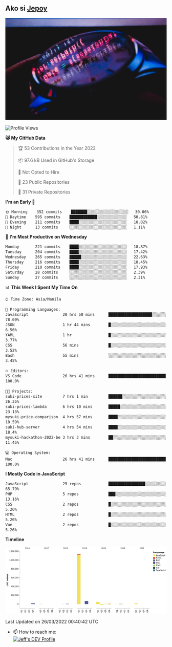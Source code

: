## Ako si [Jepoy](https://github.com/je-poy)
![je-poy-cover-img](imgs/cover.jpeg)

<!--START_SECTION:waka-->
![Profile Views](http://img.shields.io/badge/Profile%20Views-1-blue)

**🐱 My GitHub Data** 

> 🏆 53 Contributions in the Year 2022
 > 
> 📦 97.6 kB Used in GitHub's Storage 
 > 
> 🚫 Not Opted to Hire
 > 
> 📜 23 Public Repositories 
 > 
> 🔑 31 Private Repositories  
 > 
**I'm an Early 🐤** 

```text
🌞 Morning    352 commits    ███████░░░░░░░░░░░░░░░░░░   30.06% 
🌆 Daytime    595 commits    ████████████░░░░░░░░░░░░░   50.81% 
🌃 Evening    211 commits    ████░░░░░░░░░░░░░░░░░░░░░   18.02% 
🌙 Night      13 commits     ░░░░░░░░░░░░░░░░░░░░░░░░░   1.11%

```
📅 **I'm Most Productive on Wednesday** 

```text
Monday       221 commits    ████░░░░░░░░░░░░░░░░░░░░░   18.87% 
Tuesday      204 commits    ████░░░░░░░░░░░░░░░░░░░░░   17.42% 
Wednesday    265 commits    █████░░░░░░░░░░░░░░░░░░░░   22.63% 
Thursday     216 commits    ████░░░░░░░░░░░░░░░░░░░░░   18.45% 
Friday       210 commits    ████░░░░░░░░░░░░░░░░░░░░░   17.93% 
Saturday     28 commits     ░░░░░░░░░░░░░░░░░░░░░░░░░   2.39% 
Sunday       27 commits     ░░░░░░░░░░░░░░░░░░░░░░░░░   2.31%

```


📊 **This Week I Spent My Time On** 

```text
⌚︎ Time Zone: Asia/Manila

💬 Programming Languages: 
JavaScript               20 hrs 50 mins      ███████████████████░░░░░░   78.09% 
JSON                     1 hr 44 mins        █░░░░░░░░░░░░░░░░░░░░░░░░   6.56% 
YAML                     1 hr                █░░░░░░░░░░░░░░░░░░░░░░░░   3.77% 
CSS                      56 mins             █░░░░░░░░░░░░░░░░░░░░░░░░   3.52% 
Bash                     55 mins             ░░░░░░░░░░░░░░░░░░░░░░░░░   3.45%

🔥 Editors: 
VS Code                  26 hrs 41 mins      █████████████████████████   100.0%

🐱‍💻 Projects: 
suki-prices-site         7 hrs 1 min         ██████░░░░░░░░░░░░░░░░░░░   26.35% 
suki-prices-lambda       6 hrs 10 mins       █████░░░░░░░░░░░░░░░░░░░░   23.13% 
mysuki-price-comparison  4 hrs 57 mins       ████░░░░░░░░░░░░░░░░░░░░░   18.59% 
suki-hub-server          4 hrs 54 mins       ████░░░░░░░░░░░░░░░░░░░░░   18.4% 
mysuki-hackathon-2022-be 3 hrs 3 mins        ██░░░░░░░░░░░░░░░░░░░░░░░   11.45%

💻 Operating System: 
Mac                      26 hrs 41 mins      █████████████████████████   100.0%

```

**I Mostly Code in JavaScript** 

```text
JavaScript               25 repos            ████████████████░░░░░░░░░   65.79% 
PHP                      5 repos             ███░░░░░░░░░░░░░░░░░░░░░░   13.16% 
CSS                      2 repos             █░░░░░░░░░░░░░░░░░░░░░░░░   5.26% 
HTML                     2 repos             █░░░░░░░░░░░░░░░░░░░░░░░░   5.26% 
Vue                      2 repos             █░░░░░░░░░░░░░░░░░░░░░░░░   5.26%

```


**Timeline**

![Chart not found](https://raw.githubusercontent.com/je-poy/je-poy/main/charts/bar_graph.png) 


 Last Updated on 26/03/2022 00:40:42 UTC
<!--END_SECTION:waka-->

- 📫 How to reach me: <br />
[<img src="https://d2fltix0v2e0sb.cloudfront.net/dev-badge.svg" width="50" alt="Jeff's DEV Profile" />](https://dev.to/jepoy)
<!--
**je-poy/je-poy** is a ✨ _special_ ✨ repository because its `README.md` (this file) appears on your GitHub profile.

Here are some ideas to get you started:

- 🔭 I’m currently working on ...
- 🌱 I’m currently learning ...
- 👯 I’m looking to collaborate on ...
- 🤔 I’m looking for help with ...
- 💬 Ask me about ...

- 😄 Pronouns: ...
- ⚡ Fun fact: ...
-->
